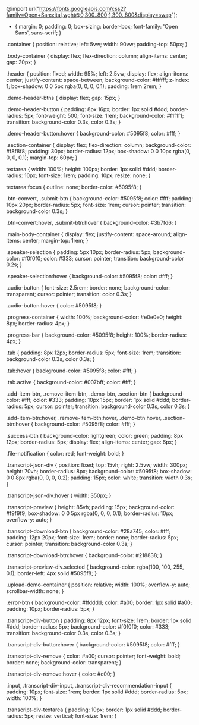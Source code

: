 @import url("https://fonts.googleapis.com/css2?family=Open+Sans:ital,wght@0,300..800;1,300..800&display=swap");

* {
  margin: 0;
  padding: 0;
  box-sizing: border-box;
  font-family: 'Open Sans', sans-serif;
}

.container {
  position: relative;
  left: 5vw;
  width: 90vw;
  padding-top: 50px;
}

.body-container {
  display: flex;
  flex-direction: column;
  align-items: center;
  gap: 20px;
}

.header {
  position: fixed;
  width: 95%;
  left: 2.5vw;
  display: flex;
  align-items: center;
  justify-content: space-between;
  background-color: #ffffff;
  z-index: 1;
  box-shadow: 0 0 5px rgba(0, 0, 0, 0.1);
  padding: 1rem 2rem;
}

.demo-header-btns {
  display: flex;
  gap: 15px;
}

.demo-header-button {
  padding: 8px 16px;
  border: 1px solid #ddd;
  border-radius: 5px;
  font-weight: 500;
  font-size: 1rem;
  background-color: #f1f1f1;
  transition: background-color 0.3s, color 0.3s;
}

.demo-header-button:hover {
  background-color: #5095f8;
  color: #fff;
}

.section-container {
  display: flex;
  flex-direction: column;
  background-color: #f8f8f8;
  padding: 30px;
  border-radius: 12px;
  box-shadow: 0 0 10px rgba(0, 0, 0, 0.1);
  margin-top: 60px;
}

textarea {
  width: 100%;
  height: 100px;
  border: 1px solid #ddd;
  border-radius: 10px;
  font-size: 1rem;
  padding: 10px;
  resize: none;
}

textarea:focus {
  outline: none;
  border-color: #5095f8;
}

.btn-convert,
.submit-btn {
  background-color: #5095f8;
  color: #fff;
  padding: 10px 20px;
  border-radius: 5px;
  font-size: 1rem;
  cursor: pointer;
  transition: background-color 0.3s;
}

.btn-convert:hover,
.submit-btn:hover {
  background-color: #3b7fd6;
}

.main-body-container {
  display: flex;
  justify-content: space-around;
  align-items: center;
  margin-top: 1rem;
}

.speaker-selection {
  padding: 5px 10px;
  border-radius: 5px;
  background-color: #f0f0f0;
  color: #333;
  cursor: pointer;
  transition: background-color 0.2s;
}

.speaker-selection:hover {
  background-color: #5095f8;
  color: #fff;
}

.audio-button {
  font-size: 2.5rem;
  border: none;
  background-color: transparent;
  cursor: pointer;
  transition: color 0.3s;
}

.audio-button:hover {
  color: #5095f8;
}

.progress-container {
  width: 100%;
  background-color: #e0e0e0;
  height: 8px;
  border-radius: 4px;
}

.progress-bar {
  background-color: #5095f8;
  height: 100%;
  border-radius: 4px;
}

.tab {
  padding: 8px 12px;
  border-radius: 5px;
  font-size: 1rem;
  transition: background-color 0.3s, color 0.3s;
}

.tab:hover {
  background-color: #5095f8;
  color: #fff;
}

.tab.active {
  background-color: #007bff;
  color: #fff;
}

.add-item-btn,
.remove-item-btn,
.demo-btn,
.section-btn {
  background-color: #fff;
  color: #333;
  padding: 10px 15px;
  border: 1px solid #ddd;
  border-radius: 5px;
  cursor: pointer;
  transition: background-color 0.3s, color 0.3s;
}

.add-item-btn:hover,
.remove-item-btn:hover,
.demo-btn:hover,
.section-btn:hover {
  background-color: #5095f8;
  color: #fff;
}

.success-btn {
  background-color: lightgreen;
  color: green;
  padding: 8px 12px;
  border-radius: 5px;
  display: flex;
  align-items: center;
  gap: 6px;
}

.file-notification {
  color: red;
  font-weight: bold;
}

.transcript-json-div {
  position: fixed;
  top: 15vh;
  right: 2.5vw;
  width: 300px;
  height: 70vh;
  border-radius: 8px;
  background-color: #5095f8;
  box-shadow: 0 0 8px rgba(0, 0, 0, 0.2);
  padding: 15px;
  color: white;
  transition: width 0.3s;
}

.transcript-json-div:hover {
  width: 350px;
}

.transcript-preview {
  height: 85vh;
  padding: 15px;
  background-color: #f9f9f9;
  box-shadow: 0 0 5px rgba(0, 0, 0, 0.1);
  border-radius: 10px;
  overflow-y: auto;
}

.transcript-download-btn {
  background-color: #28a745;
  color: #fff;
  padding: 12px 20px;
  font-size: 1rem;
  border: none;
  border-radius: 5px;
  cursor: pointer;
  transition: background-color 0.3s;
}

.transcript-download-btn:hover {
  background-color: #218838;
}

.transcript-preview-div.selected {
  background-color: rgba(100, 100, 255, 0.1);
  border-left: 4px solid #5095f8;
}

.upload-demo-container {
  position: relative;
  width: 100%;
  overflow-y: auto;
  scrollbar-width: none;
}

.error-btn {
  background-color: #ffdddd;
  color: #a00;
  border: 1px solid #a00;
  padding: 10px;
  border-radius: 5px;
}

.transcript-div-button {
  padding: 8px 12px;
  font-size: 1rem;
  border: 1px solid #ddd;
  border-radius: 5px;
  background-color: #f0f0f0;
  color: #333;
  transition: background-color 0.3s, color 0.3s;
}

.transcript-div-button:hover {
  background-color: #5095f8;
  color: #fff;
}

.transcript-div-remove {
  color: #a00;
  cursor: pointer;
  font-weight: bold;
  border: none;
  background-color: transparent;
}

.transcript-div-remove:hover {
  color: #c00;
}

.input,
.transcript-div-input,
.transcript-div-recommendation-input {
  padding: 10px;
  font-size: 1rem;
  border: 1px solid #ddd;
  border-radius: 5px;
  width: 100%;
}

.transcript-div-textarea {
  padding: 10px;
  border: 1px solid #ddd;
  border-radius: 5px;
  resize: vertical;
  font-size: 1rem;
}
